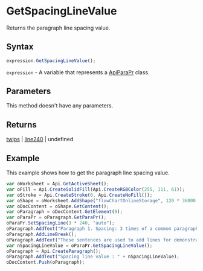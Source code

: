 # GetSpacingLineValue

Returns the paragraph line spacing value.

## Syntax

```javascript
expression.GetSpacingLineValue();
```

`expression` - A variable that represents a [ApiParaPr](../ApiParaPr.md) class.

## Parameters

This method doesn't have any parameters.

## Returns

[twips](../../Enumeration/twips.md) \| [line240](../../Enumeration/line240.md) \| undefined

## Example

This example shows how to get the paragraph line spacing value.

```javascript editor-xlsx
var oWorksheet = Api.GetActiveSheet();
var oFill = Api.CreateSolidFill(Api.CreateRGBColor(255, 111, 61));
var oStroke = Api.CreateStroke(0, Api.CreateNoFill());
var oShape = oWorksheet.AddShape("flowChartOnlineStorage", 120 * 36000, 70 * 36000, oFill, oStroke, 0, 2 * 36000, 0, 3 * 36000);
var oDocContent = oShape.GetContent();
var oParagraph = oDocContent.GetElement(0);
var oParaPr = oParagraph.GetParaPr();
oParaPr.SetSpacingLine(3 * 240, "auto");
oParagraph.AddText("Paragraph 1. Spacing: 3 times of a common paragraph line spacing.");
oParagraph.AddLineBreak();
oParagraph.AddText("These sentences are used to add lines for demonstrative purposes.");
var nSpacingLineValue = oParaPr.GetSpacingLineValue();
oParagraph = Api.CreateParagraph();
oParagraph.AddText("Spacing line value : " + nSpacingLineValue);
oDocContent.Push(oParagraph);
```

